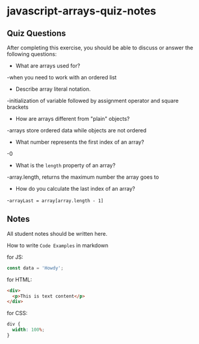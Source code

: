 # javascript-arrays-quiz-notes

## Quiz Questions

After completing this exercise, you should be able to discuss or answer the following questions:

- What are arrays used for?

-when you need to work with an ordered list

- Describe array literal notation.

-initialization of variable followed by assignment operator and square brackets

- How are arrays different from "plain" objects?

-arrays store ordered data while objects are not ordered

- What number represents the first index of an array?

-0

- What is the `length` property of an array?

-array.length, returns the maximum number the array goes to

- How do you calculate the last index of an array?

-`arrayLast = array[array.length - 1]`

## Notes

All student notes should be written here.

How to write `Code Examples` in markdown

for JS:

```javascript
const data = 'Howdy';
```

for HTML:

```html
<div>
  <p>This is text content</p>
</div>
```

for CSS:

```css
div {
  width: 100%;
}
```
